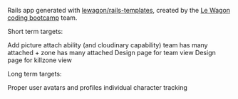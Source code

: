 Rails app generated with [lewagon/rails-templates](https://github.com/lewagon/rails-templates), created by the [Le Wagon coding bootcamp](https://www.lewagon.com) team.

Short term targets:

Add picture attach ability (and cloudinary capability)
team has many attached + zone has many attached
Design page for team view
Design page for killzone view


Long term targets:

Proper user avatars and profiles
individual character tracking
